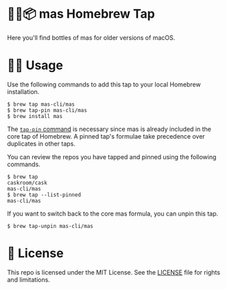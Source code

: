 # 🍻🚰📦 mas Homebrew Tap

Here you'll find bottles of mas for older versions of macOS.

# 🤳🏼 Usage

Use the following commands to add this tap to your local Homebrew installation.

```
$ brew tap mas-cli/mas
$ brew tap-pin mas-cli/mas
$ brew install mas
```

The [`tap-pin` command](https://docs.brew.sh/Taps#formula-duplicate-names)
is necessary since mas is already included in the core tap of Homebrew. A pinned tap's
formulae take precedence over duplicates in other taps.

You can review the repos you have tapped and pinned using the following commands.

```
$ brew tap
caskroom/cask
mas-cli/mas
$ brew tap --list-pinned
mas-cli/mas
```

If you want to switch back to the core mas formula, you can unpin this tap.

```
$ brew tap-unpin mas-cli/mas
```

# 📄 License

This repo is licensed under the MIT License. See the [LICENSE](LICENSE.md) file for rights and limitations.
